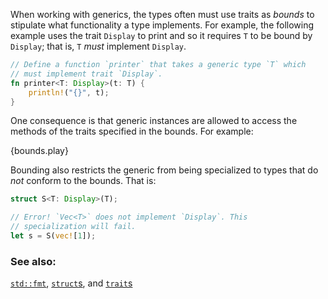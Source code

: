 When working with generics, the types often must use traits as *bounds* to
stipulate what functionality a type implements. For example, the following
example uses the trait `Display` to print and so it requires `T` to be bound
by `Display`; that is, `T` *must* implement `Display`.

```rust
// Define a function `printer` that takes a generic type `T` which
// must implement trait `Display`.
fn printer<T: Display>(t: T) {
    println!("{}", t);
}
```

One consequence is that generic instances are allowed to access the methods
of the traits specified in the bounds. For example:

{bounds.play}

Bounding also restricts the generic from being specialized to
types that do *not* conform to the bounds. That is:

```rust
struct S<T: Display>(T);

// Error! `Vec<T>` does not implement `Display`. This
// specialization will fail.
let s = S(vec![1]);
```

### See also:

[`std::fmt`][fmt], [`struct`s][structs], and [`trait`s][traits]

[fmt]: /hello/print.html
[structs]: /custom_types/structs.html
[traits]: /trait.html
